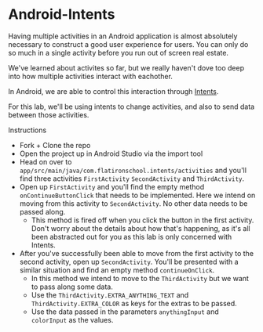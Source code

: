 Android-Intents
===============

Having multiple activities in an Android application is almost absolutely necessary to construct a good user experience for users.  You can only do so much in a single activity before you run out of screen real estate.

We've learned about activites so far, but we really haven't dove too deep into how multiple activities interact with eachother.

In Android, we are able to control this interaction through [Intents](http://developer.android.com/guide/components/intents-filters.html).

For this lab, we'll be using intents to change activities, and also to send data between those activities.

Instructions


- Fork + Clone the repo
- Open the project up in Android Studio via the import tool
- Head on over to `app/src/main/java/com.flatironschool.intents/activities` and you'll find three activities `FirstActivity` `SecondActivity` and `ThirdActivity`.
- Open up `FirstActivity` and you'll find the empty method `onContinueButtonClick` that needs to be implemented. Here we intend on moving from this activity to `SecondActivity`.  No other data needs to be passed along.
  * This method is fired off when you click the button in the first activity.  Don't worry about the details about how that's happening, as it's all been abstracted out for you as this lab is only concerned with Intents.
- After you've successfully been able to move from the first activity to the second activity, open up `SecondActivity`.  You'll be presented with a similar situation and find an empty method `continueOnClick`.
  * In this method we intend to move to the `ThirdActivity` but we want to pass along some data.
  * Use the `ThirdActivity.EXTRA_ANYTHING_TEXT` and `ThirdActivity.EXTRA_COLOR` as keys for the extras to be passed.
  * Use the data passed in the parameters `anythingInput` and `colorInput` as the values.

